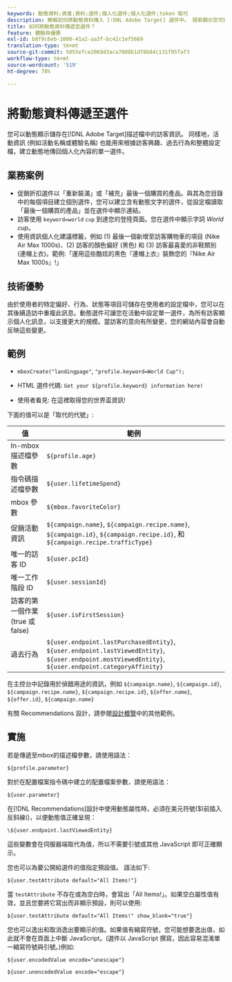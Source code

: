 ```yaml
---
keywords: 動態資料;資產;資料;選件;個人化選件;個人化選件;token 取代
description: 瞭解如何將動態資料傳入 [!DNL Adobe Target] 選件中。 探索顯示您可能想要使用動態選件的商業案例，並檢視範例和實作資訊。
title: 如何將動態資料傳遞至選件？
feature: 體驗與優惠
exl-id: b8f9c6eb-1000-41a2-aa3f-bc42c1ef5669
translation-type: tm+mt
source-git-commit: 5055efce2069d3aca7008b1d78b84c131f05faf3
workflow-type: tm+mt
source-wordcount: '519'
ht-degree: 78%

---
```


# 將動態資料傳遞至選件

您可以動態顯示儲存在[!DNL Adobe Target]描述檔中的訪客資訊。 同樣地，活動資訊 (例如活動名稱或體驗名稱) 也能用來根據訪客興趣、過去行為和整體設定檔，建立動態地傳回個人化內容的單一選件。

## 業務案例

* 促銷折扣選件以「重新裝滿」或「補充」最後一個購買的產品。與其為您目錄中的每個項目建立個別選件，您可以建立含有動態文字的選件，從設定檔讀取「最後一個購買的產品」並在選件中顯示連結。
* 訪客使用 `keyword=world` `cup` 到達您的登陸頁面。您在選件中顯示字詞 *World cup*。
* 使用資訊個人化建議標籤，例如 (1) 最後一個新增至訪客購物車的項目 (Nike Air Max 1000s)、(2) 訪客的顏色偏好 (黑色) 和 (3) 訪客最喜愛的非鞋類別 (連帽上衣)。範例:「運用這些酷炫的黑色『連帽上衣』裝飾您的『Nike Air Max 1000s』!」

## 技術優勢

由於使用者的特定偏好、行為、狀態等項目可儲存在使用者的設定檔中，您可以在其後續造訪中重複此訊息。動態選件可讓您在活動中設定單一選件，為所有訪客顯示個人化訊息，以支援更大的規模。當訪客的意向有所變更，您的網站內容會自動反映這些變更。

## 範例

* `mboxCreate("landingpage"`, `"profile.keyword=World Cup");`

* HTML 選件代碼: `Get your ${profile.keyword} information here!`
* 使用者看見: 在這裡取得您的世界盃資訊!

下面的值可以是「取代的代號」:

| 值 | 範例 |
|--- |--- |
| In-mbox 描述檔參數 | `${profile.age}` |
| 指令碼描述檔參數 | `${user.lifetimeSpend}` |
| mbox 參數 | `${mbox.favoriteColor}` |
| 促銷活動資訊 | `${campaign.name}`, `${campaign.recipe.name}`, `${campaign.id}`, `${campaign.recipe.id}`, 和 `${campaign.recipe.trafficType}` |
| 唯一的訪客 ID | `${user.pcId}` |
| 唯一工作階段 ID | `${user.sessionId}` |
| 訪客的第一個作業 (true 或 false) | `${user.isFirstSession}` |
| 過去行為 | `${user.endpoint.lastPurchasedEntity}`, `${user.endpoint.lastViewedEntity}`, `${user.endpoint.mostViewedEntity}`, `${user.endpoint.categoryAffinity}` |

在主控台中記錄用於偵錯用途的資訊，例如 `${campaign.name}`, `${campaign.id}`, `${campaign.recipe.name}`, `${campaign.recipe.id}`, `${offer.name}`, `${offer.id}`, `${campaign.name}`

有關 Recommendations 設計，請參閱[設計概覽](/help/c-recommendations/c-design-overview/design-overview.md)中的其他範例。

## 實施

若是傳遞至mbox的描述檔參數，請使用語法：

`${profile.parameter}`

對於在配置檔案指令碼中建立的配置檔案參數，請使用語法：

`${user.parameter}`

在[!DNL Recommendations]設計中使用動態屬性時，必須在美元符號($)前插入反斜線(\)，以便動態值正確呈現：

`\${user.endpoint.lastViewedEntity}`

這些變數會在伺服器端取代為值，所以不需要引號或其他 JavaScript 即可正確顯示。

您也可以為要公開給選件的值指定預設值。 語法如下:

`${user.testAttribute default="All Items!"}`

當 `testAttribute` 不存在或為空白時，會寫出「All Items!」。如果空白屬性值有效，並且您要將它寫出而非顯示預設，則可以使用:

`${user.testAttribute default="All Items!" show_blank="true"}`

您也可以逸出和取消逸出要顯示的值。如果值有縮寫符號，您可能想要逸出值，如此就不會在頁面上中斷 JavaScript。(選件以 JavaScript 撰寫，因此容易混淆單一縮寫符號與引號。)例如:

`${user.encodedValue encode="unescape"}`

`${user.unencodedValue encode="escape"}`
